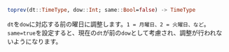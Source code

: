 ```julia
toprev(dt::TimeType, dow::Int; same::Bool=false) -> TimeType
```

`dt`を`dow`に対応する前の曜日に調整します。`1 = 月曜日、2 = 火曜日、など`。`same=true`を設定すると、現在の`dt`が前の`dow`として考慮され、調整が行われないようになります。
